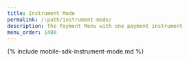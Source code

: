 ```yaml
---
title: Instrument Mode
permalink: /:path/instrument-mode/
description: The Payment Menu with one payment instrument
menu_order: 1400
---
```


{% include mobile-sdk-instrument-mode.md %}
